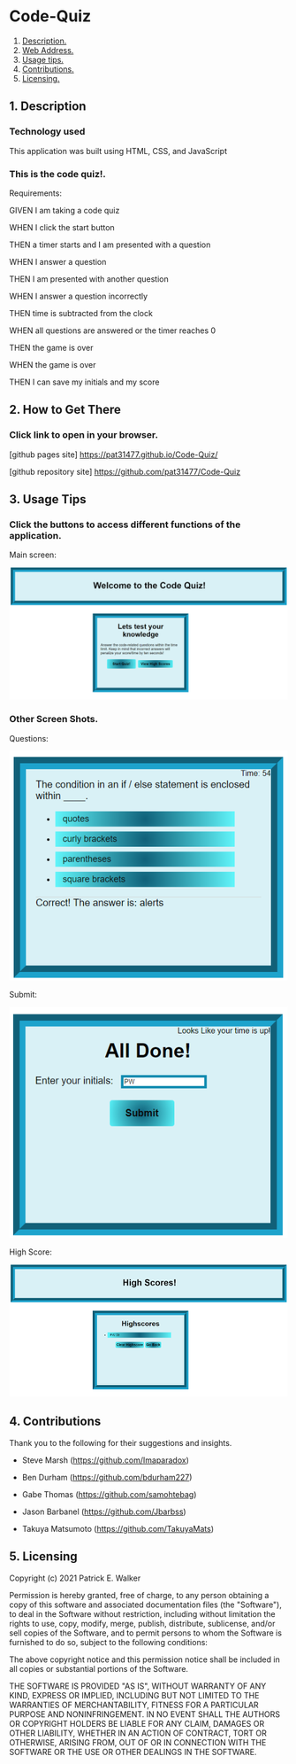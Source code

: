# Code-Quiz

1. [ Description. ](#desc)
2. [ Web Address. ](#web-address)
3. [ Usage tips. ](#usage)
4. [ Contributions. ](#contributions)
5. [ Licensing. ](#licesing)


<a name="desc"></a>
## 1. Description

### Technology used

This application was built using HTML, CSS, and JavaScript



### This is the code quiz!.


Requirements:
<p>GIVEN I am taking a code quiz</p>

<p>WHEN I click the start button</p>

<p>THEN a timer starts and I am presented with a question</p>

<p>WHEN I answer a question</p>

<p>THEN I am presented with another question</p>

<p>WHEN I answer a question incorrectly</p>

<p>THEN time is subtracted from the clock</p>

<p>WHEN all questions are answered or the timer reaches 0</p>

<p>THEN the game is over</p>

<p>WHEN the game is over</p>

<p>THEN I can save my initials and my score</p>



<a name="web-address"></a>
## 2. How to Get There

### Click link to open in your browser.


[github pages site] https://pat31477.github.io/Code-Quiz/

[github repository site] https://github.com/pat31477/Code-Quiz

<a name="usage"></a>
## 3. Usage Tips


### Click the buttons to access different functions of the application.

Main screen:

![main-screen](./Assets/Images/FullScreen.png?raw=true "Main Screen")


### Other Screen Shots.

Questions:

![questions](./Assets/Images/questions.png?raw=true "Questions")

Submit:

![submit-button](./Assets/Images/Submit.png?raw=true "Submit Button")


High Score:

![high-score](./Assets/Images/highscores.png?raw=true "High Score")


<a name="contributions"></a>
## 4. Contributions
Thank you to the following for their suggestions and insights.

* Steve Marsh (https://github.com/Imaparadox)

* Ben Durham (https://github.com/bdurham227)

* Gabe Thomas (https://github.com/samohtebag)

* Jason Barbanel (https://github.com/Jbarbss)

* Takuya Matsumoto (https://github.com/TakuyaMats)

<a name="licensing"></a>
## 5. Licensing

Copyright (c) 2021 Patrick E. Walker

Permission is hereby granted, free of charge, to any person obtaining
a copy of this software and associated documentation files (the
"Software"), to deal in the Software without restriction, including
without limitation the rights to use, copy, modify, merge, publish,
distribute, sublicense, and/or sell copies of the Software, and to
permit persons to whom the Software is furnished to do so, subject to
the following conditions:

The above copyright notice and this permission notice shall be
included in all copies or substantial portions of the Software.

THE SOFTWARE IS PROVIDED "AS IS", WITHOUT WARRANTY OF ANY KIND,
EXPRESS OR IMPLIED, INCLUDING BUT NOT LIMITED TO THE WARRANTIES OF
MERCHANTABILITY, FITNESS FOR A PARTICULAR PURPOSE AND
NONINFRINGEMENT. IN NO EVENT SHALL THE AUTHORS OR COPYRIGHT HOLDERS BE
LIABLE FOR ANY CLAIM, DAMAGES OR OTHER LIABILITY, WHETHER IN AN ACTION
OF CONTRACT, TORT OR OTHERWISE, ARISING FROM, OUT OF OR IN CONNECTION
WITH THE SOFTWARE OR THE USE OR OTHER DEALINGS IN THE SOFTWARE.